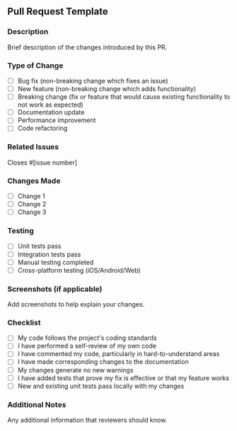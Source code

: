 ## Pull Request Template

### Description
Brief description of the changes introduced by this PR.

### Type of Change
- [ ] Bug fix (non-breaking change which fixes an issue)
- [ ] New feature (non-breaking change which adds functionality)  
- [ ] Breaking change (fix or feature that would cause existing functionality to not work as expected)
- [ ] Documentation update
- [ ] Performance improvement
- [ ] Code refactoring

### Related Issues
Closes #[issue number]

### Changes Made
- [ ] Change 1
- [ ] Change 2
- [ ] Change 3

### Testing
- [ ] Unit tests pass
- [ ] Integration tests pass
- [ ] Manual testing completed
- [ ] Cross-platform testing (iOS/Android/Web)

### Screenshots (if applicable)
Add screenshots to help explain your changes.

### Checklist
- [ ] My code follows the project's coding standards
- [ ] I have performed a self-review of my own code
- [ ] I have commented my code, particularly in hard-to-understand areas
- [ ] I have made corresponding changes to the documentation
- [ ] My changes generate no new warnings
- [ ] I have added tests that prove my fix is effective or that my feature works
- [ ] New and existing unit tests pass locally with my changes

### Additional Notes
Any additional information that reviewers should know.